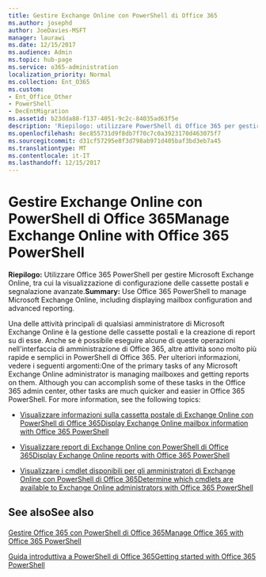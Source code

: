 ```yaml
---
title: Gestire Exchange Online con PowerShell di Office 365
ms.author: josephd
author: JoeDavies-MSFT
manager: laurawi
ms.date: 12/15/2017
ms.audience: Admin
ms.topic: hub-page
ms.service: o365-administration
localization_priority: Normal
ms.collection: Ent_O365
ms.custom:
- Ent_Office_Other
- PowerShell
- DecEntMigration
ms.assetid: b23dda88-f137-4051-9c2c-84035ad63f5e
description: 'Riepilogo: utilizzare PowerShell di Office 365 per gestire Microsoft Exchange Online, inclusa la visualizzazione della configurazione della cassetta postale e la creazione di report avanzati.'
ms.openlocfilehash: 8ec855731d9f8db7f70c7c0a3923170d463075f7
ms.sourcegitcommit: d31cf57295e8f3d798ab971d405baf3bd3eb7a45
ms.translationtype: MT
ms.contentlocale: it-IT
ms.lasthandoff: 12/15/2017
---
```

# <a name="manage-exchange-online-with-office-365-powershell"></a><span data-ttu-id="ebfad-103">Gestire Exchange Online con PowerShell di Office 365</span><span class="sxs-lookup"><span data-stu-id="ebfad-103">Manage Exchange Online with Office 365 PowerShell</span></span>

 <span data-ttu-id="ebfad-104">**Riepilogo:** Utilizzare Office 365 PowerShell per gestire Microsoft Exchange Online, tra cui la visualizzazione di configurazione delle cassette postali e segnalazione avanzate.</span><span class="sxs-lookup"><span data-stu-id="ebfad-104">**Summary:** Use Office 365 PowerShell to manage Microsoft Exchange Online, including displaying mailbox configuration and advanced reporting.</span></span>
  
<span data-ttu-id="ebfad-p101">Una delle attività principali di qualsiasi amministratore di Microsoft Exchange Online è la gestione delle cassette postali e la creazione di report su di esse. Anche se è possibile eseguire alcune di queste operazioni nell'interfaccia di amministrazione di Office 365, altre attività sono molto più rapide e semplici in PowerShell di Office 365. Per ulteriori informazioni, vedere i seguenti argomenti:</span><span class="sxs-lookup"><span data-stu-id="ebfad-p101">One of the primary tasks of any Microsoft Exchange Online administrator is managing mailboxes and getting reports on them. Although you can accomplish some of these tasks in the Office 365 admin center, other tasks are much quicker and easier in Office 365 PowerShell. For more information, see the following topics:</span></span>
  
- [<span data-ttu-id="ebfad-108">Visualizzare informazioni sulla cassetta postale di Exchange Online con PowerShell di Office 365</span><span class="sxs-lookup"><span data-stu-id="ebfad-108">Display Exchange Online mailbox information with Office 365 PowerShell</span></span>](https://technet.microsoft.com/en-us/library/mt771881%28v=exchg.160%29.aspx)
    
- [<span data-ttu-id="ebfad-109">Visualizzare report di Exchange Online con PowerShell di Office 365</span><span class="sxs-lookup"><span data-stu-id="ebfad-109">Display Exchange Online reports with Office 365 PowerShell</span></span>](https://technet.microsoft.com/en-us/library/mt771882%28v=exchg.160%29.aspx)
    
- [<span data-ttu-id="ebfad-110">Visualizzare i cmdlet disponibili per gli amministratori di Exchange Online con PowerShell di Office 365</span><span class="sxs-lookup"><span data-stu-id="ebfad-110">Determine which cmdlets are available to Exchange Online administrators with Office 365 PowerShell</span></span>](https://technet.microsoft.com/en-us/library/mt771883%28v=exchg.160%29.aspx)
    
## <a name="see-also"></a><span data-ttu-id="ebfad-111">See also</span><span class="sxs-lookup"><span data-stu-id="ebfad-111">See also</span></span>

#### 

[<span data-ttu-id="ebfad-112">Gestire Office 365 con PowerShell di Office 365</span><span class="sxs-lookup"><span data-stu-id="ebfad-112">Manage Office 365 with Office 365 PowerShell</span></span>](manage-office-365-with-office-365-powershell.md)
  
[<span data-ttu-id="ebfad-113">Guida introduttiva a PowerShell di Office 365</span><span class="sxs-lookup"><span data-stu-id="ebfad-113">Getting started with Office 365 PowerShell</span></span>](getting-started-with-office-365-powershell.md)

